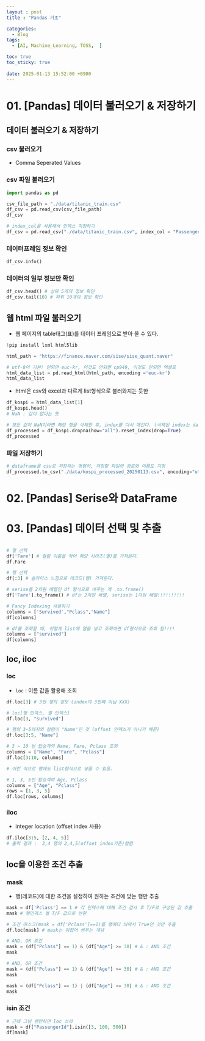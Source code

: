 ```yaml
---
layout : post
title : "Pandas 기초"

categories:
  - Blog
tags:
  - [AI, Machine_Learning, TOSS,  ]

toc: true
toc_sticky: true
 
date: 2025-01-13 15:52:00 +0900
---
```

# 01. [Pandas] 데이터 불러오기 & 저장하기
## 데이터 불러오기 & 저장하기
### csv 불러오기
- Comma Seperated Values

### csv 파일 불러오기
```python
import pandas as pd

csv_file_path = "./data/titanic_train.csv"
df_csv = pd.read_csv(csv_file_path)
df_csv
```
```python
# index_col을 사용해서 인덱스 지정하기
df_csv = pd.read_csv("./data/titanic_train.csv", index_col = "PassengerId")
```
### 데이터프레임 정보 확인
```python
df_csv.info()
```

### 데이터의 일부 정보만 확인
```python
df_csv.head() # 상위 5개의 정보 확인
df_csv.tail(10) # 하위 10개의 정보 확인
```

## 웹 html 파일 불러오기
- 웹 페이지의 table태그(표)를 데이터 프레임으로 받아 올 수 있다.

```python
!pip install lxml html5lib 
```

```python
html_path = "https://finance.naver.com/sise/sise_quant.naver"

# utf-8이 기본! 안되면 euc-kr, 이것도 안되면 cp949, 이것도 안되면 엑셀로 
html_data_list = pd.read_html(html_path, encoding ='euc-kr')
html_data_list 

```
- html은 csv와 excel과 다르게 list형식으로 불러와지는 듯한
```python
df_kospi = html_data_list[1]
df_kospi.head()
# NaN : 값이 없다는 뜻 
```
```python
# 모든 값이 NaN이라면 해당 행을 삭제한 후, index를 다시 매긴다. (삭제된 index는 dataframe에 남기지 않고 drop한다.)
df_processed = df_kospi.dropna(how="all").reset_index(drop=True)
df_processed
```

### 파일 저장하기
```python
# dataframe을 csv로 저장하는 명령어, 저장할 파일의 경로와 이름도 지정
df_processed.to_csv("./data/kospi_processed_20250113.csv", encoding="utf-8")
```
# 02. [Pandas] Serise와 DataFrame

# 03. [Pandas] 데이터 선택 및 추출
```python

# 열 선택
df['Fare'] # 컬럼 이름을 적어 해당 시리즈(열)를 가져온다.
df.Fare

# 행 선택
df[:3] # 슬라이스 느낌으로 레코드(행) 가져온다.
```

```python
# serise를 2차원 배열인 df 형식으로 바꾸는 게 .to.frame()
df['Fare'].to_frame() # df는 2차원 배열, serise는 1차원 배열!!!!!!!!!!
```

```python
# Fancy Indexing 사용하기
columns = ['Survived',"Pclass","Name"]
df[columns]

# df를 조회할 때, 이렇게 list에 열을 넣고 조회하면 df형식으로 조회 됨!!!!
columns = ["survived"]
df[columns]
```

## loc, iloc

### loc
- `loc` : 이름 값을 활용해 조회

```python
df.loc[3] # 3번 행의 정보 (index의 3번째 아님 XXX)
```
```python
# loc[행 인덱스, 열 인덱스]
df.loc[3, "survived"]

# 행의 3~5까지의 컬럼이 "Name"인 것 (offset 인덱스가 아니기 때문)
df.loc[3:5, "Name"]

# 3 ~ 10 번 탑승객의 Name, Fare, Pclass 조회
columns = ["Name", "Fare", "Pclass"]
df.loc[3:10, columns]

```

```python
# 이런 식으로 행에도 list형식으로 넣을 수 있음.

# 1, 3, 5번 탑승객의 Age, Pclass
columns = ["Age", "Pclass"]
rows = [1, 3, 5]
df.loc[rows, columns]
```
### iloc
- integer location (offset index 사용)

```python
df.iloc[3:5, [2, 4, 5]]
# 출력 결과 :  3,4 행의 2,4,5(offset index기준)컬럼
```
## loc을 이용한 조건 추출 
### mask
- 행(레코드)에 대한 조건을 설정하여 원하는 조건에 맞는 행만 추출

```python
mask = df['Pclass'] == 1 # 각 인덱스에 대해 조건 검사 후 T/F로 구성된 값 추출
mask # 행인덱스 별 T/F 값으로 반환
```
```python
# 조건 마스크(mask = df['Pclass']==1)를 행에다 씌워서 True인 것만 추출
df.loc[mask] # mask는 뒤집어 씌우는 개념
```
```python
# AND, OR 조건
mask = (df["Pclass"] == 1) & (df["Age"] >= 30) # & : AND 조건
mask
```
```python
# AND, OR 조건
mask = (df["Pclass"] == 1) & (df["Age"] >= 30) # & : AND 조건
mask

mask = (df["Pclass"] == 1) | (df["Age"] >= 30) # & : AND 조건
mask
```
### isin 조건
```python
# 근데 그냥 웬만하면 loc 쓰라
mask = df["PassengerId"].isin([3, 100, 500]) 
df[mask]
```